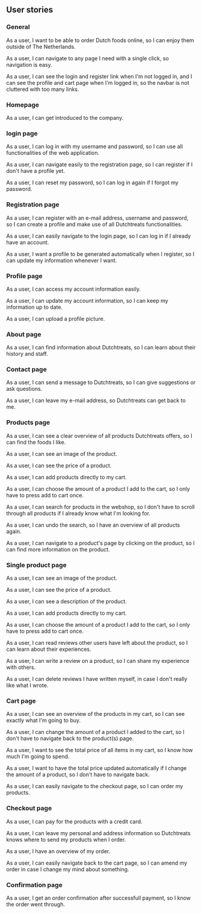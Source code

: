 ## User stories

### General

As a user, I want to be able to order Dutch foods online, so I can enjoy them outside of The Netherlands.

As a user, I can navigate to any page I need with a single click, so navigation is easy.

As a user, I can see the login and register link when I'm not logged in, and I can see the profile and 
cart page when I'm logged in, so the navbar is not cluttered with too many links.

### Homepage

As a user, I can get introduced to the company.

### login page

As a user, I can log in with my username and password, so I can use all functionalities of the web application.

As a user, I can navigate easily to the registration page, so I can register if I don't have a profile yet.

As a user, I can reset my password, so I can log in again if I forgot my password.

### Registration page

As a user, I can register with an e-mail address, username and password, so I can create a profile and make use of
all Dutchtreats functionalities.

As a user, I can easily navigate to the login page, so I can log in if I already have an account.

As a user, I want a profile to be generated automatically when I register, so I can update my information whenever
I want.

### Profile page

As a user, I can access my account information easily.

As a user, I can update my account information, so I can keep my information up to date.

As a user, I can upload a profile picture.

### About page

As a user, I can find information about Dutchtreats, so I can learn about their history and staff.

### Contact page

As a user, I can send a message to Dutchtreats, so I can give suggestions or ask questions. 

As a user, I can leave my e-mail address, so Dutchtreats can get back to me.

### Products page

As a user, I can see a clear overview of all products Dutchtreats offers, so I can find the foods I like.

As a user, I can see an image of the product.

As a user, I can see the price of a product.

As a user, I can add products directly to my cart.

As a user, I can choose the amount of a product I add to the cart, so I only have to press add to cart once.

As a user, I can search for products in the webshop, so I don't have to scroll through all products if I 
already know what I'm looking for.

As a user, I can undo the search, so I have an overview of all products again.

As a user, I can navigate to a product's page by clicking on the product, so I can find more information on the product.

### Single product page

As a user, I can see an image of the product.

As a user, I can see the price of a product.

As a user, I can see a description of the product.

As a user, I can add products directly to my cart.

As a user, I can choose the amount of a product I add to the cart, so I only have to press add to cart once.

As a user, I can read reviews other users have left about the product, so I can learn about their experiences.

As a user, I can write a review on a product, so I can share my experience with others.

As a user, I can delete reviews I have written myself, in case I don't really like what I wrote.

### Cart page

As a user, I can see an overview of the products in my cart, so I can see exactly what I'm going to buy.

As a user, I can change the amount of a product I added to the cart, so I don't have to navigate back to the 
product(s) page.

As a user, I want to see the total price of all items in my cart, so I know how much I'm going to spend.

As a user, I want to have the total price updated automatically if I change the amount of a product, so I 
don't have to navigate back.

As a user, I can easily navigate to the checkout page, so I can order my products.

### Checkout page

As a user, I can pay for the products with a credit card.

As a user, I can leave my personal and address information so Dutchtreats knows where to send my products
when I order.

As a user, I have an overview of my order.

As a user, I can easily navigate back to the cart page, so I can amend my order in case I change my mind
about something. 

### Confirmation page

As a user, I get an order confirmation after successfull payment, so I know the order went through.
